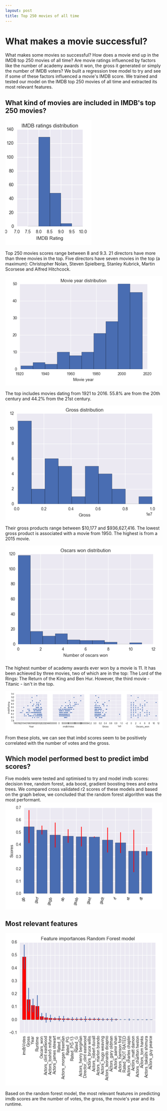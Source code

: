 ```yaml
---
layout: post
title: Top 250 movies of all time
---
```


# What makes a movie successful?
What makes some movies so successful? How does a movie end up in the IMDB top 250 movies of all time? Are movie ratings influenced by factors like the number of academy awards it won, the gross it generated or simply the number of IMDB voters?
We built a regression tree model to try and see if some of these factors influenced a movie's IMDB score. We trained and tested our model on the IMDB top 250 movies of all time and extracted its most relevant features.


## What kind of movies are included in IMDB's top 250 movies?

<img src='../assets/img/Top_250_movies/Ratings_distributions.png'>

Top 250 movies scores range between 8 and 9.3.
21 directors have more than three movies in the top. Five directors have seven movies in the top (a maximum): Christopher Nolan, Steven Spielberg, Stanley Kubrick, Martin Scorsese and Alfred Hitchcock.

<img src='../assets/img/Top_250_movies/Year_distribution.png'>

The top includes movies dating from 1921 to 2016.
55.8% are from the 20th century and 44.2% from the 21st century.

<img src='../assets/img/Top_250_movies/Gross_distribution.png'>

Their gross products range between $10,177 and $936,627,416. The lowest gross product is associated with a movie from 1950. The highest is from a 2015 movie.

<img src='../assets/img/Top_250_movies/Oscars_distribution.png'>

The highest number of academy awards ever won by a movie is 11. It has been achieved by three movies, two of which are in the top: The Lord of the Rings: The Return of the King	and Ben Hur. However, the third movie - Titanic - isn't in the top.

<img src='../assets/img/Top_250_movies/Ratings_correlations.png'>

From these plots, we can see that imbd scores seem to be positively correlated with the number of votes and the gross.


## Which model performed best to predict imbd scores?

Five models were tested and optimised to try and model imdb scores: decision tree, random forest, ada boost, gradient boosting trees and extra trees.
We compared cross validated r2 scores of these models and based on the graph below, we concluded that the random forest algorithm was the most performant.
<img src='../assets/img/Top_250_movies/Models_scores.png'>



## Most relevant features

<img src='../assets/img/Top_250_movies/Features_importance.png'>

Based on the random forest model, the most relevant features in predicting imdb scores are the number of votes, the gross, the movie's year and its runtime.
